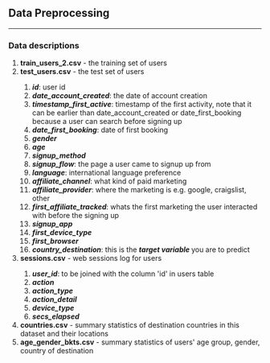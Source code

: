 <h2> Data Preprocessing </h2>
<hr>
<h3> Data descriptions </h3>
<ol>
  <li> <b>train_users_2.csv</b> - the training set of users </li>
  <li> <b>test_users.csv</b> - the test set of users </li>
  
  <ol>
  <li> <i><b>id</i></b>: user id </li>
  <li> <i><b>date_account_created</i></b>: the date of account creation </li>
  <li> <i><b>timestamp_first_active</i></b>: timestamp of the first activity, note that it can be earlier than date_account_created or date_first_booking because a user can search before signing up </li>
  <li> <i><b>date_first_booking</i></b>: date of first booking </li>
  <li> <i><b>gender</i></b> </li>
  <li> <i><b>age</i></b> </li>
  <li> <i><b>signup_method</i></b> </li>
  <li> <i><b>signup_flow</i></b>: the page a user came to signup up from </li>
  <li> <i><b>language</i></b>: international language preference </li>
  <li> <i><b>affiliate_channel</i></b>: what kind of paid marketing </li>
  <li> <i><b>affiliate_provider</i></b>: where the marketing is e.g. google, craigslist, other </li>
  <li> <i><b>first_affiliate_tracked</i></b>: whats the first marketing the user interacted with before the signing up </li>
  <li> <i><b>signup_app</i></b> </li>
  <li> <i><b>first_device_type</i></b> </li>
  <li> <i><b>first_browser</i></b> </li>
  <li> <i><b>country_destination</i></b>: this is the <i><b> target variable </b></i> you are to predict </li>
  </ol>
  
  <li> <b>sessions.csv</b> - web sessions log for users </li>
  
  <ol>
  <li> <i><b>user_id</i></b>: to be joined with the column 'id' in users table </li>
  <li> <i><b>action</i></b> </li>
  <li> <i><b>action_type</i></b> </li>
  <li> <i><b>action_detail</i></b> </li>
  <li> <i><b>device_type</i></b> </li> 
  <li> <i><b>secs_elapsed</i></b> </li>
  </ol>
  
  <li> <b>countries.csv</b> - summary statistics of destination countries in this dataset and their locations </li>
  <li> <b>age_gender_bkts.csv</b> - summary statistics of users' age group, gender, country of destination </li>
  
  <ul>


